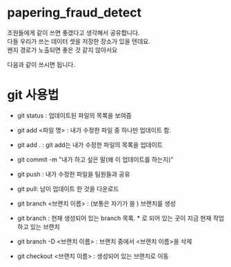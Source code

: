 # papering_fraud_detect


조원들에게 같이 쓰면 좋겠다고 생각해서 공유합니다.  
다들 우리가 쓰는 데이터 셋을 저장한 장소가 있을 텐데요.  
왠지 경로가 노출되면 좋은 것 같지 않아서요 

다음과 같이 쓰시면 됩니다. 
# git 사용법
- git status : 업데이트된 파일의 목록을 보여즘
- git add <파일 명> : 내가 수정한 파일 중 하나만 업데이트 함.
- git add . : git add는 내가 수정한 파일의 목록을 업데이트
- git commit -m "내가 하고 싶은 말(왜 이 업데이트를 하는지)"
- git push : 내가 수정한 파일을 팀원들과 공유  
- git pull: 남이 업데이트 한 것을 다운로드

- git branch <브랜치 이름> : (보통은 자기가 쓸 ) 브랜치를 생성
- git branch : 현재 생성되어 있는 branch 목록. * 로 되어 있는 곳이 지금 현재 작업하고 있는 브랜치
- git branch -D <브랜치 이름> : 브랜치 중에서 <브랜치 이름>을 삭제
- git checkout <브랜치 이름> : 생성되어 있는 브랜치로 이동